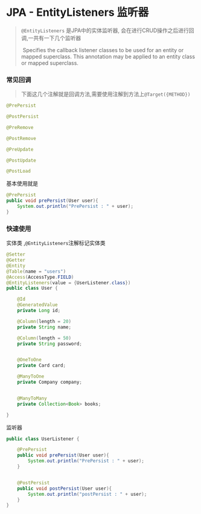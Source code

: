 # JPA - EntityListeners 监听器

> `@EntityListeners` 是JPA中的实体监听器, 会在进行CRUD操作之后进行回调,一共有一下几个监听器
>
> ​	Specifies the callback listener classes to be used for an entity or mapped superclass. This annotation may be applied to an entity class or mapped superclass.



### 常见回调

> ​	下面这几个注解就是回调方法,需要使用注解到方法上`@Target({METHOD})` 

```java
@PrePersist

@PostPersist

@PreRemove

@PostRemove

@PreUpdate

@PostUpdate

@PostLoad
```

基本使用就是

```java
@PrePersist
public void prePersist(User user){
    System.out.println("PrePersist : " + user);
}
```



### 快速使用



实体类 ,`@EntityListeners`注解标记实体类

```java
@Setter
@Getter
@Entity
@Table(name = "users")
@Access(AccessType.FIELD)
@EntityListeners(value = {UserListener.class})
public class User {

    @Id
    @GeneratedValue
    private Long id;

    @Column(length = 20)
    private String name;

    @Column(length = 50)
    private String password;


    @OneToOne
    private Card card;

    @ManyToOne
    private Company company;


    @ManyToMany
    private Collection<Book> books;

}
```



监听器

```java
public class UserListener {

    @PrePersist
    public void prePersist(User user){
        System.out.println("PrePersist : " + user);
    }


    @PostPersist
    public void postPersist(User user){
        System.out.println("postPersist : " + user);
    }
}
```



​	

